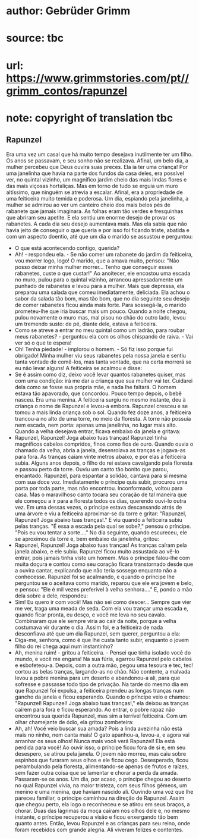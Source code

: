 # author: Gebrüder Grimm
# source: tbc
# url: https://www.grimmstories.com/pt//grimm_contos/rapunzel
# note: copyright of translation tbc

## Rapunzel 

Era uma vez um casal que há muito tempo desejava inutilmente ter um
filho. Os anos se passavam, e seu sonho não se realizava. Afinal, um
belo dia, a mulher percebeu que Deus ouvira suas preces. Ela ia ter uma
criança!
Por uma janelinha que havia na parte dos fundos da casa deles, era
possível ver, no quintal vizinho, um magnífico jardim cheio das mais
lindas flores e das mais viçosas hortaliças. Mas em torno de tudo se
erguia um muro altíssimo, que ninguém se atrevia a escalar. Afinal, era
a propriedade de uma feiticeira muito temida e poderosa.
Um dia, espiando pela janelinha, a mulher se admirou ao ver um canteiro
cheio dos mais belos pés de rabanete que jamais imaginara. As folhas
eram tão verdes e fresquinhas que abriram seu apetite. E ela sentiu um
enorme desejo de provar os rabanetes.
A cada dia seu desejo aumentava mais. Mas ela sabia que não havia jeito
de conseguir o que queria e por isso foi ficando triste, abatida e com
um aspecto doentio, até que um dia o marido se assustou e perguntou:
- O que está acontecendo contigo, querida?
- Ah! - respondeu ela. - Se não comer um rabanete do jardim da
feiticeira, vou morrer logo, logo!
O marido, que a amava muito, pensou: "Não posso deixar minha mulher
morrer... Tenho que conseguir esses rabanetes, custe o que custar!"
Ao anoitecer, ele encostou uma escada no muro, pulou para o quintal
vizinho, arrancou apressadamente um punhado de rabanetes e levou para a
mulher. Mais que depressa, ela preparou uma salada que comeu
imediatamente, deliciada. Ela achou o sabor da salada tão bom, mas tão
bom, que no dia seguinte seu desejo de comer rabanetes ficou ainda mais
forte. Para sossegá-la, o marido prometeu-lhe que iria buscar mais um
pouco.
Quando a noite chegou, pulou novamente o muro mas, mal pisou no chão do
outro lado, levou um tremendo susto: de pé, diante dele, estava a
feiticeira.
- Como se atreve a entrar no meu quintal como um ladrão, para roubar
meus rabanetes? - perguntou ela com os olhos chispando de raiva. - Vai
ver só o que te espera!
- Oh! Tenha piedade! - implorou o homem. - Só fiz isso porque fui
obrigado! Minha mulher viu seus rabanetes pela nossa janela e sentiu
tanta vontade de comê-los, mas tanta vontade, que na certa morrerá se eu
não levar alguns!
A feiticeira se acalmou e disse:
- Se é assim como diz, deixo você levar quantos rabanetes quiser, mas
com uma condição: irá me dar a criança que sua mulher vai ter. Cuidarei
dela como se fosse sua própria mãe, e nada lhe faltará.
O homem estava tão apavorado, que concordou. Pouco tempo depois, o bebê
nasceu. Era uma menina. A feiticeira surgiu no mesmo instante, deu à
criança o nome de Rapunzel e levou-a embora.
Rapunzel cresceu e se tomou a mais linda criança sob o sol. Quando fez
doze anos, a feiticeira trancou-a no alto de uma torre, no meio da
floresta.
A torre não possuía nem escada, nem porta: apenas uma janelinha, no
lugar mais alto. Quando a velha desejava entrar, ficava embaixo da
janela e gritava:
- Rapunzel, Rapunzel! Joga abaixo tuas tranças!
Rapunzel tinha magníficos cabelos compridos, finos como fios de ouro.
Quando ouvia o chamado da velha, abria a janela, desenrolava as tranças
e jogava-as para fora. As tranças caíam vinte metros abaixo, e por elas
a feiticeira subia.
Alguns anos depois, o filho do rei estava cavalgando pela floresta e
passou perto da torre. Ouviu um canto tão bonito que parou, encantado.
Rapunzel, para espantar a solidão, cantava para si mesma com sua doce
voz.
Imediatamente o príncipe quis subir, procurou uma porta por toda parte,
mas não encontrou. Inconformado, voltou para casa. Mas o maravilhoso
canto tocara seu coração de tal maneira que ele começou a ir para a
floresta todos os dias, querendo ouvi-lo outra vez.
Em uma dessas vezes, o príncipe estava descansando atrás de uma árvore e
viu a feiticeira aproximar-se da torre e gritar: "Rapunzel, Rapunzel!
Joga abaixo tuas tranças!." E viu quando a feiticeira subiu pelas
tranças.
"É essa a escada pela qual se sobe?," pensou o príncipe. "Pois eu vou
tentar a sorte...."
No dia seguinte, quando escureceu, ele se aproximou da torre e, bem
embaixo da janelinha, gritou:
- Rapunzel, Rapunzel! Joga abaixo tuas tranças!
As tranças caíram pela janela abaixo, e ele subiu.
Rapunzel ficou muito assustada ao vê-lo entrar, pois jamais tinha visto
um homem.
Mas o príncipe falou-lhe com muita doçura e contou como seu coração
ficara transtornado desde que a ouvira cantar, explicando que não teria
sossego enquanto não a conhecesse.
Rapunzel foi se acalmando, e quando o príncipe lhe perguntou se o
aceitava como marido, reparou que ele era jovem e belo, e pensou: "Ele
é mil vezes preferível à velha senhora...." E, pondo a mão dela sobre a
dele, respondeu:
- Sim! Eu quero ir com você! Mas não sei como descer... Sempre que vier
me ver, traga uma meada de seda. Com ela vou trançar uma escada e,
quando ficar pronta, eu desço, e você me leva no seu cavalo.
Combinaram que ele sempre viria ao cair da noite, porque a velha
costumava vir durante o dia. Assim foi, e a feiticeira de nada
desconfiava até que um dia Rapunzel, sem querer, perguntou a ela:
- Diga-me, senhora, como é que lhe custa tanto subir, enquanto o jovem
filho do rei chega aqui num instantinho?
- Ah, menina ruim! - gritou a feiticeira. - Pensei que tinha isolado
você do mundo, e você me engana!
Na sua fúria, agarrou Rapunzel pelo cabelos e esbofeteou-a. Depois, com
a outra mão, pegou uma tesoura e tec, tec! cortou as belas tranças,
largando-as no chão.
Não contente, a malvada levou a pobre menina para um deserto e
abandonou-a ali, para que sofresse e passasse todo tipo de privação.
Na tarde do mesmo dia em que Rapunzel foi expulsa, a feiticeira prendeu
as longas tranças num gancho da janela e ficou esperando. Quando o
príncipe veio e chamou: "Rapunzel! Rapunzel! Joga abaixo tuas
tranças!," ela deixou as tranças caírem para fora e ficou esperando.
Ao entrar, o pobre rapaz não encontrou sua querida Rapunzel, mas sim a
terrível feiticeira. Com um olhar chamejante de ódio, ela gritou
zombeteira:
- Ah, ah! Você veio buscar sua amada? Pois a linda avezinha não está
mais no ninho, nem canta mais! O gato apanhou-a, levou-a, e agora vai
arranhar os seus olhos! Nunca mais você verá Rapunzel! Ela está perdida
para você!
Ao ouvir isso, o príncipe ficou fora de si e, em seu desespero, se
atirou pela janela. O jovem não morreu, mas caiu sobre espinhos que
furaram seus olhos e ele ficou cego.
Desesperado, ficou perambulando pela floresta, alimentando-se apenas de
frutos e raízes, sem fazer outra coisa que se lamentar e chorar a perda
da amada.
Passaram-se os anos. Um dia, por acaso, o príncipe chegou ao deserto no
qual Rapunzel vivia, na maior tristeza, com seus filhos gêmeos, um
menino e uma menina, que haviam nascido ali.
Ouvindo uma voz que lhe pareceu familiar, o príncipe caminhou na direção
de Rapunzel. Assim que chegou perto, ela logo o reconheceu e se atirou
em seus braços, a chorar.
Duas das lágrimas da moça caíram nos olhos dele e, no mesmo instante, o
príncipe recuperou a visão e ficou enxergando tão bem quanto antes.
Então, levou Rapunzel e as crianças para seu reino, onde foram recebidos
com grande alegria. Ali viveram felizes e contentes.
